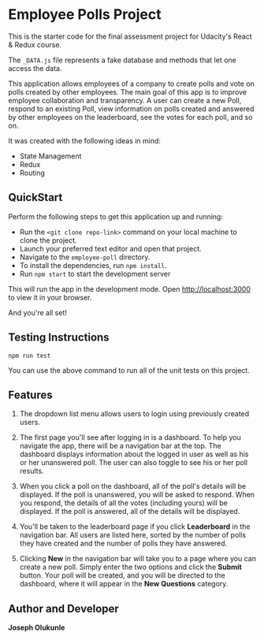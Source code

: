 # Employee Polls Project

This is the starter code for the final assessment project for Udacity's React & Redux course.

The `_DATA.js` file represents a fake database and methods that let one access the data. 

This application allows employees of a company to create polls and vote on polls created by other employees. The main goal of this app is to improve employee collaboration and transparency. A user can create a new Poll, respond to an existing Poll, view information on polls created and answered by other employees on the leaderboard, see the votes for each poll, and so on.

It was created with the following ideas in mind:

- State Management
- Redux
- Routing

## QuickStart

Perform the following steps to get this application up and running:

- Run the `<git clone repo-link>` command on your local machine to clone the project.
- Launch your preferred text editor and open that project.
- Navigate to the `employee-poll` directory.
- To install the dependencies, run `npm install`.
- Run `npm start` to start the development server

This will run the app in the development mode.
Open [http://localhost:3000](http://localhost:3000) to view it in your browser.

And you're all set!

## Testing Instructions

`npm run test`

You can use the above command to run all of the unit tests on this project.

## Features

1. The dropdown list menu allows users to login using previously created users.

2. The first page you'll see after logging in is a dashboard. To help you navigate the app, there will be a navigation bar at the top. The dashboard displays information about the logged in user as well as his or her unanswered poll. The user can also toggle to see his or her poll results.

3. When you click a poll on the dashboard, all of the poll's details will be displayed.
   If the poll is unanswered, you will be asked to respond. When you respond, the details of all the votes (including yours) will be displayed.
   If the poll is answered, all of the details will be displayed.

4. You'll be taken to the leaderboard page if you click **Leaderboard** in the navigation bar. All users are listed here, sorted by the number of polls they have created and the number of polls they have answered.

5. Clicking **New** in the navigation bar will take you to a page where you can create a new poll. Simply enter the two options and click the **Submit** button. Your poll will be created, and you will be directed to the dashboard, where it will appear in the **New Questions** category.

## Author and Developer

**Joseph Olukunle**
